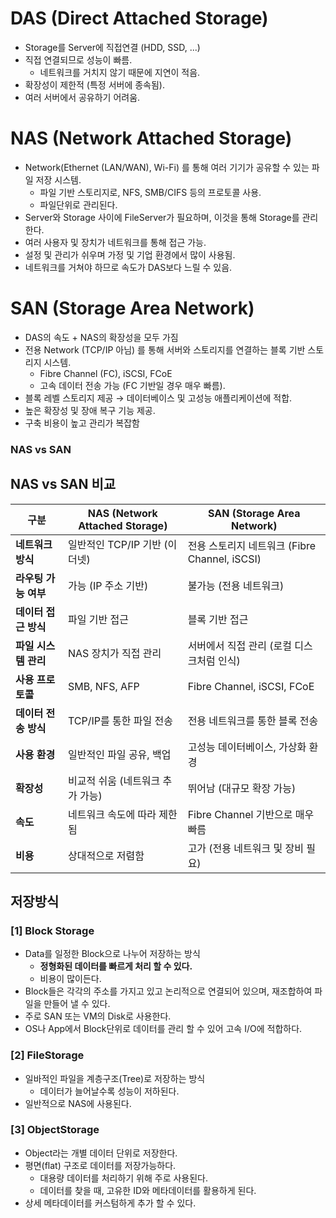 # DAS (Direct Attached Storage)
- Storage를 Server에 직접연결 (HDD, SSD, ...)
- 직접 연결되므로 성능이 빠름.
  - 네트워크를 거치지 않기 때문에 지연이 적음.
- 확장성이 제한적 (특정 서버에 종속됨).
- 여러 서버에서 공유하기 어려움.

# NAS (Network Attached Storage)
- Network(Ethernet (LAN/WAN), Wi-Fi) 를 통해 여러 기기가 공유할 수 있는 파일 저장 시스템.
  - 파일 기반 스토리지로, NFS, SMB/CIFS 등의 프로토콜 사용.
  - 파일단위로 관리된다.
- Server와 Storage 사이에 FileServer가 필요하며, 이것을 통해 Storage를 관리한다.
- 여러 사용자 및 장치가 네트워크를 통해 접근 가능.
- 설정 및 관리가 쉬우며 가정 및 기업 환경에서 많이 사용됨.
- 네트워크를 거쳐야 하므로 속도가 DAS보다 느릴 수 있음.

# SAN (Storage Area Network)
- DAS의 속도 + NAS의 확장성을 모두 가짐
- 전용 Network (TCP/IP 아님) 를 통해 서버와 스토리지를 연결하는 블록 기반 스토리지 시스템.
  - Fibre Channel (FC), iSCSI, FCoE
  - 고속 데이터 전송 가능 (FC 기반일 경우 매우 빠름).
- 블록 레벨 스토리지 제공 → 데이터베이스 및 고성능 애플리케이션에 적합.
- 높은 확장성 및 장애 복구 기능 제공.
- 구축 비용이 높고 관리가 복잡함

### NAS vs SAN
## NAS vs SAN 비교
| 구분              | NAS (Network Attached Storage) | SAN (Storage Area Network) |
|------------------|-----------------------------|---------------------------|
| **네트워크 방식** | 일반적인 TCP/IP 기반 (이더넷) | 전용 스토리지 네트워크 (Fibre Channel, iSCSI) |
| **라우팅 가능 여부** | 가능 (IP 주소 기반) | 불가능 (전용 네트워크) |
| **데이터 접근 방식** | 파일 기반 접근 | 블록 기반 접근 |
| **파일 시스템 관리** | NAS 장치가 직접 관리 | 서버에서 직접 관리 (로컬 디스크처럼 인식) |
| **사용 프로토콜** | SMB, NFS, AFP | Fibre Channel, iSCSI, FCoE |
| **데이터 전송 방식** | TCP/IP를 통한 파일 전송 | 전용 네트워크를 통한 블록 전송 |
| **사용 환경** | 일반적인 파일 공유, 백업 | 고성능 데이터베이스, 가상화 환경 |
| **확장성** | 비교적 쉬움 (네트워크 추가 가능) | 뛰어남 (대규모 확장 가능) |
| **속도** | 네트워크 속도에 따라 제한됨 | Fibre Channel 기반으로 매우 빠름 |
| **비용** | 상대적으로 저렴함 | 고가 (전용 네트워크 및 장비 필요) |


## 저장방식

### [1] Block Storage
- Data를 일정한 Block으로 나누어 저장하는 방식
  - **정형화된 데이터를 빠르게 처리 할 수 있다.**
  - 비용이 많이든다.
- Block들은 각각의 주소를 가지고 있고 논리적으로 연결되어 있으며, 재조합하여 파일을 만들어 낼 수 있다.
- 주로 SAN 또는 VM의 Disk로 사용한다.
- OS나 App에서 Block단위로 데이터를 관리 할 수 있어 고속 I/O에 적합하다.

### [2] FileStorage
- 일바적인 파일을 계층구조(Tree)로 저장하는 방식
  - 데이터가 늘어날수록 성능이 저하된다.
- 일반적으로 NAS에 사용된다.

### [3] ObjectStorage
- Object라는 개별 데이터 단위로 저장한다.
- 평면(flat) 구조로 데이터를 저장가능하다.
  - 대용량 데이터를 처리하기 위해 주로 사용된다.
  - 데이터를 찾을 때, 고유한 ID와 메타데이터를 활용하게 된다.
- 상세 메타데이터를 커스텀하게 추가 할 수 있다.